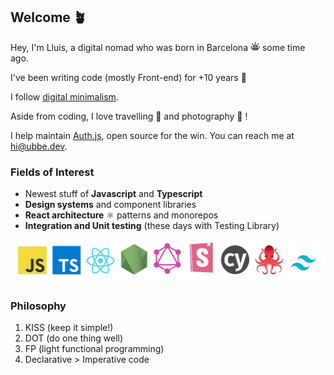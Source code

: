 ## Welcome 🪴 

Hey, I'm Lluis, a digital nomad who was born in Barcelona <img src="./images/sun.png" width="15" aria-label="Sun icon" /> some time ago. 

I've been writing code (mostly Front-end) for +10 years 💭

I follow [digital minimalism](https://www.amazon.com/gp/product/0525536515/ref=as_li_tl?ie=UTF8&camp=1789&creative=9325&creativeASIN=0525536515&linkCode=as2&tag=minimalismmad-20&linkId=2df956dd47bb1616c9e4e5f99f2fdb97). 

Aside from coding, I love travelling 🎒 and photography 📸 !

I help maintain [Auth.js](https://github.com/nextauthjs/next-auth), open source for the win. You can reach me at hi@ubbe.dev.

### Fields of Interest

- Newest stuff of **Javascript** and **Typescript**
- **Design systems** and component libraries
- **React architecture** ⚛ patterns and monorepos
- **Integration and Unit testing** (these days with Testing Library)

<img src="./images/logos.png" aria-label="Tech logos" height="70" />

### Philosophy

1. KISS (keep it simple!)
2. DOT (do one thing well)
3. FP (light functional programming)
4. Declarative > Imperative code
